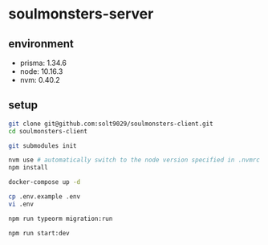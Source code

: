# soulmonsters-server

## environment

- prisma: 1.34.6
- node: 10.16.3
- nvm: 0.40.2

## setup

```sh
git clone git@github.com:solt9029/soulmonsters-client.git
cd soulmonsters-client

git submodules init

nvm use # automatically switch to the node version specified in .nvmrc
npm install

docker-compose up -d

cp .env.example .env
vi .env

npm run typeorm migration:run

npm run start:dev
```
